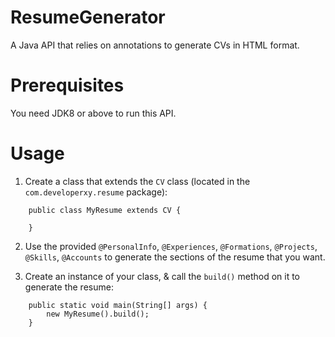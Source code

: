 # ResumeGenerator
A Java API that relies on annotations to generate CVs in HTML format.

# Prerequisites
You need JDK8 or above to run this API.

# Usage
1. Create a class that extends the `CV` class (located in the `com.developerxy.resume` package):

~~~~
    public class MyResume extends CV {
    
    }
~~~~

2. Use the provided `@PersonalInfo`, `@Experiences`, `@Formations`, `@Projects`, `@Skills`, `@Accounts`
to generate the sections of the resume that you want.

3. Create an instance of your class, & call the `build()` method on it to generate the resume:
~~~~
    public static void main(String[] args) {
        new MyResume().build();
    }
~~~~
